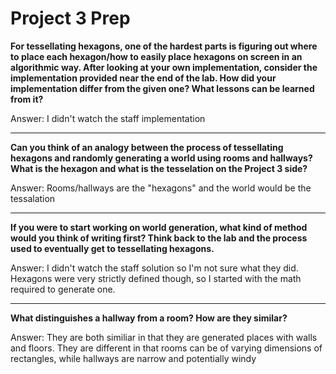# Project 3 Prep

**For tessellating hexagons, one of the hardest parts is figuring out where to place each hexagon/how to easily place hexagons on screen in an algorithmic way.
After looking at your own implementation, consider the implementation provided near the end of the lab.
How did your implementation differ from the given one? What lessons can be learned from it?**

Answer: I didn't watch the staff implementation

-----

**Can you think of an analogy between the process of tessellating hexagons and randomly generating a world using rooms and hallways?
What is the hexagon and what is the tesselation on the Project 3 side?**

Answer: Rooms/hallways are the "hexagons" and the world would be the tessalation

-----
**If you were to start working on world generation, what kind of method would you think of writing first? 
Think back to the lab and the process used to eventually get to tessellating hexagons.**

Answer: I didn't watch the staff solution so I'm not sure what they did. Hexagons were very
strictly defined though, so I started with the math required to generate one.

-----
**What distinguishes a hallway from a room? How are they similar?**

Answer: They are both similiar in that they are generated places with walls and floors.
They are different in that rooms can be of varying dimensions of rectangles, while hallways are narrow and potentially windy
